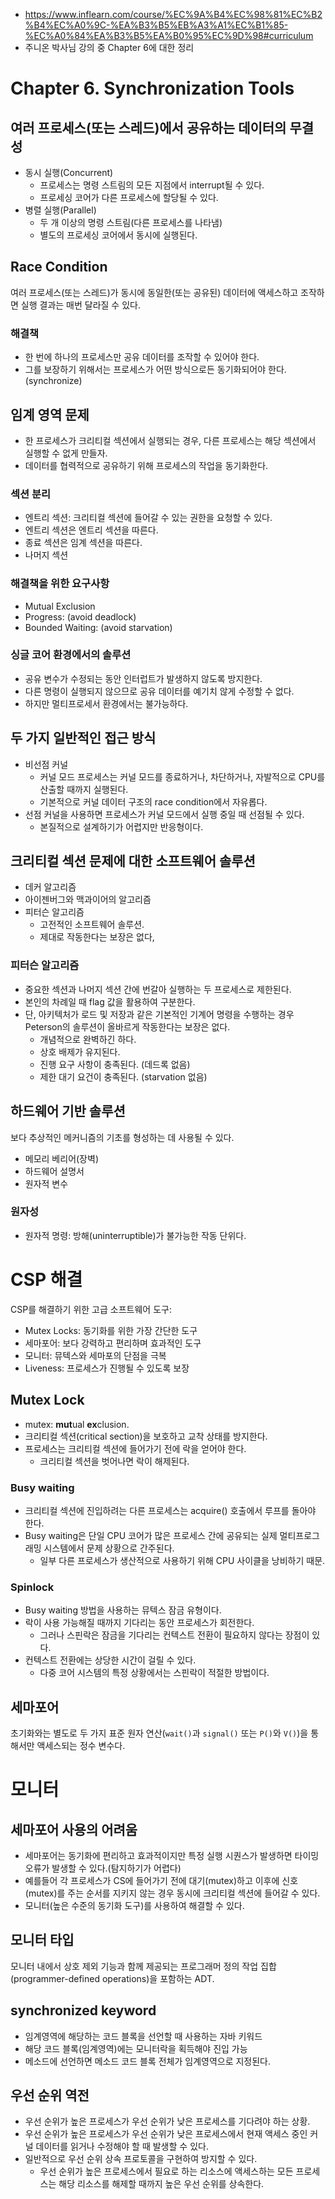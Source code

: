 - https://www.inflearn.com/course/%EC%9A%B4%EC%98%81%EC%B2%B4%EC%A0%9C-%EA%B3%B5%EB%A3%A1%EC%B1%85-%EC%A0%84%EA%B3%B5%EA%B0%95%EC%9D%98#curriculum
- 주니온 박사님 강의 중 Chapter 6에 대한 정리

# Chapter 6. Synchronization Tools 

## 여러 프로세스(또는 스레드)에서 공유하는 데이터의 무결성 
- 동시 실행(Concurrent)
  - 프로세스는 명령 스트림의 모든 지점에서 interrupt될 수 있다.
  - 프로세싱 코어가 다른 프로세스에 할당될 수 있다. 
- 병렬 실행(Parallel)
  - 두 개 이상의 명령 스트림(다른 프로세스를 나타냄)
  - 별도의 프로세싱 코어에서 동시에 실행된다.

## Race Condition

여러 프로세스(또는 스레드)가 동시에 동일한(또는 공유된) 데이터에 액세스하고 조작하면 실행 결과는 매번 달라질 수 있다.

### 해결책
- 한 번에 하나의 프로세스만 공유 데이터를 조작할 수 있어야 한다.
- 그를 보장하기 위해서는 프로세스가 어떤 방식으로든 동기화되어야 한다. (synchronize)

## 임계 영역 문제
- 한 프로세스가 크리티컬 섹션에서 실행되는 경우, 다른 프로세스는 해당 섹션에서 실행할 수 없게 만들자.
- 데이터를 협력적으로 공유하기 위해 프로세스의 작업을 동기화한다.

### 섹션 분리
- 엔트리 섹션: 크리티컬 섹션에 들어갈 수 있는 권한을 요청할 수 있다.
- 엔트리 섹션은 엔트리 섹션을 따른다.
- 종료 섹션은 임계 섹션을 따른다.
- 나머지 섹션

### 해결책을 위한 요구사항
- Mutual Exclusion
- Progress: (avoid deadlock)
- Bounded Waiting: (avoid starvation)

### 싱글 코어 환경에서의 솔루션
- 공유 변수가 수정되는 동안 인터럽트가 발생하지 않도록 방지한다.
- 다른 명령이 실행되지 않으므로 공유 데이터를 예기치 않게 수정할 수 없다.
- 하지만 멀티프로세서 환경에서는 불가능하다.

## 두 가지 일반적인 접근 방식
- 비선점 커널
  - 커널 모드 프로세스는 커널 모드를 종료하거나, 차단하거나, 자발적으로 CPU를 산출할 때까지 실행된다.
  - 기본적으로 커널 데이터 구조의 race condition에서 자유롭다.
- 선점 커널을 사용하면 프로세스가 커널 모드에서 실행 중일 때 선점될 수 있다.
  - 본질적으로 설계하기가 어렵지만 반응형이다.

## 크리티컬 섹션 문제에 대한 소프트웨어 솔루션
- 데커 알고리즘
- 아이젠버그와 맥과이어의 알고리즘
- 피터슨 알고리즘
  - 고전적인 소프트웨어 솔루션.
  - 제대로 작동한다는 보장은 없다,

### 피터슨 알고리즘
- 중요한 섹션과 나머지 섹션 간에 번갈아 실행하는 두 프로세스로 제한된다.
- 본인의 차례일 때 flag 값을 활용하여 구분한다.
- 단, 아키텍처가 로드 및 저장과 같은 기본적인 기계어 명령을 수행하는 경우 Peterson의 솔루션이 올바르게 작동한다는 보장은 없다.
  - 개념적으로 완벽하긴 하다.
  - 상호 배제가 유지된다.
  - 진행 요구 사항이 충족된다. (데드록 없음)
  - 제한 대기 요건이 충족된다. (starvation 없음)

## 하드웨어 기반 솔루션
보다 추상적인 메커니즘의 기초를 형성하는 데 사용될 수 있다.

- 메모리 베리어(장벽)
- 하드웨어 설명서
- 원자적 변수

### 원자성
- 원자적 명령: 방해(uninterruptible)가 불가능한 작동 단위다.

# CSP 해결

CSP를 해결하기 위한 고급 소프트웨어 도구:
- Mutex Locks: 동기화를 위한 가장 간단한 도구
- 세마포어: 보다 강력하고 편리하며 효과적인 도구
- 모니터: 뮤텍스와 세마포의 단점을 극복
- Liveness: 프로세스가 진행될 수 있도록 보장

## Mutex Lock
- mutex: **mut**ual **ex**clusion.
- 크리티컬 섹션(critical section)을 보호하고 교착 상태를 방지한다.
- 프로세스는 크리티컬 섹션에 들어가기 전에 락을 얻어야 한다. 
  - 크리티컬 섹션을 벗어나면 락이 해제된다.

### Busy waiting
- 크리티컬 섹션에 진입하려는 다른 프로세스는 acquire() 호출에서 루프를 돌아야 한다.
- Busy waiting은 단일 CPU 코어가 많은 프로세스 간에 공유되는 실제 멀티프로그래밍 시스템에서 문제 상황으로 간주된다.
  - 일부 다른 프로세스가 생산적으로 사용하기 위해 CPU 사이클을 낭비하기 때문.

### Spinlock
- Busy waiting 방법을 사용하는 뮤텍스 잠금 유형이다.
- 락이 사용 가능해질 때까지 기다리는 동안 프로세스가 회전한다.
  - 그러나 스핀락은 잠금을 기다리는 컨텍스트 전환이 필요하지 않다는 장점이 있다.
- 컨텍스트 전환에는 상당한 시간이 걸릴 수 있다.
  - 다중 코어 시스템의 특정 상황에서는 스핀락이 적절한 방법이다.

## 세마포어
초기화와는 별도로 두 가지 표준 원자 연산(`wait()`과 `signal()` 또는 `P()`와 `V()`)을 통해서만 액세스되는 정수 변수다.

# 모니터

## 세마포어 사용의 어려움
- 세마포어는 동기화에 편리하고 효과적이지만 특정 실행 시퀀스가 발생하면 타이밍 오류가 발생할 수 있다.(탐지하기가 어렵다)
- 예를들어 각 프로세스가 CS에 들어가기 전에 대기(mutex)하고 이후에 신호(mutex)를 주는 순서를 지키지 않는 경우 동시에 크리티컬 섹션에 들어갈 수 있다.
- 모니터(높은 수준의 동기화 도구)를 사용하여 해결할 수 있다.

## 모니터 타입
모니터 내에서 상호 제외 기능과 함께 제공되는 프로그래머 정의 작업 집합(programmer-defined operations)을 포함하는 ADT.

## synchronized keyword
- 임계영역에 해당하는 코드 블록을 선언할 때 사용하는 자바 키워드
- 해당 코드 블록(임계영역)에는 모니터락을 획득해야 진입 가능
- 메소드에 선언하면 메소드 코드 블록 전체가 임계영역으로 지정된다.

## 우선 순위 역전
- 우선 순위가 높은 프로세스가 우선 순위가 낮은 프로세스를 기다려야 하는 상황. 
- 우선 순위가 높은 프로세스가 우선 순위가 낮은 프로세스에서 현재 액세스 중인 커널 데이터를 읽거나 수정해야 할 때 발생할 수 있다. 
- 일반적으로 우선 순위 상속 프로토콜을 구현하여 방지할 수 있다.
  - 우선 순위가 높은 프로세스에서 필요로 하는 리소스에 액세스하는 모든 프로세스는 해당 리소스를 해제할 때까지 높은 우선 순위를 상속한다.

